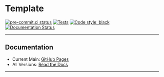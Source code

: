 # Template

[![pre-commit.ci status](https://results.pre-commit.ci/badge/github/Ozy-Viking/template/main.svg)](https://results.pre-commit.ci/latest/github/Ozy-Viking/template/main) [![Tests](https://github.com/Ozy-Viking/template/actions/workflows/test.yml/badge.svg)](https://github.com/Ozy-Viking/template/actions/workflows/test.yml) [![Code style: black](https://img.shields.io/badge/code%20style-black-000000.svg)](https://github.com/psf/black) [![Documentation Status](https://readthedocs.org/projects/ozy-viking-template/badge/?version=latest)](https://ozy-viking-template.readthedocs.io/en/latest/?badge=latest)

---
## Documentation

- Current Main: [GitHub Pages](https://ozy-viking.github.io/template/)
- All Versions: [Read the Docs](https://ozy-viking-template.rtfd.io)

---
